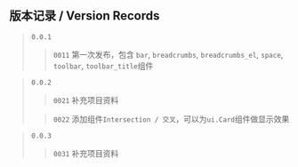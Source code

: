 ## 版本记录 / Version Records

> `0.0.1`
>> `0011` 第一次发布，包含 `bar`, `breadcrumbs`, `breadcrumbs_el`, `space`, `toolbar`, `toolbar_title`组件

> `0.0.2`
>> `0021` 补充项目资料
>
>> `0022` 添加组件`Intersection / 交叉`，可以为`ui.Card`组件做显示效果

> `0.0.3`
>> `0031` 补充项目资料
